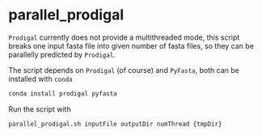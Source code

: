 # parallel_prodigal

```Prodigal``` currently does not provide a multithreaded mode, this script breaks one input fasta file into given number of fasta files,
so they can be parallelly predicted by ```Prodigal```.

The script depends on ```Prodigal``` (of course) and ```PyFasta```, both can be installed with ```conda```
```bash
conda install prodigal pyfasta
```

Run the script with
```bash
parallel_prodigal.sh inputFile outputDir numThread {tmpDir}
```